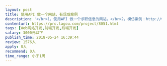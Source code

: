 ```yaml
---                
layout: post       
title: 使用API 做一个网站，有现成案例           
description: '</br>1，使用API 做一个求职信息的网站，</br>2，模仿案例：http://www.jobaccept.com/jobs/results.jsp?job=Sales&location=10031 </br>3，开发一个后台，可以在网站上插入广告。并屏蔽原有的广告。</br>4，希望可以在一周之内开发完成。</br>'     
contenturl: https://pro.lagou.com/project/8051.html      
tags: [Web网站开发,前端开发,后端开发]            
salary: 3000元以下          
publish_time: 2018-05-24 16:39:44         
review: 1576人                   
apply: 8人                   
recommend: 0人                   
time_range: 小于1周              
---                 
```

